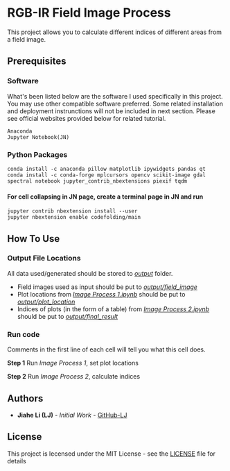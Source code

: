 # RGB-IR Field Image Process

This project allows you to calculate different indices of different areas from a field image.  

## Prerequisites

### Software

What's been listed below are the software I used specifically in this project. You may use other compatible software preferred.
Some related installation and deployment instrunctions will not be included in next section. Please see official websites provided below for related tutorial.  

```
Anaconda
Jupyter Notebook(JN)
```

### Python Packages

```
conda install -c anaconda pillow matplotlib ipywidgets pandas qt
conda install -c conda-forge mplcursors opencv scikit-image gdal spectral notebook jupyter_contrib_nbextensions piexif tqdm
```

#### For cell collapsing in JN page, create a terminal page in JN and run

```
jupyter contrib nbextension install --user
jupyter nbextension enable codefolding/main
```

## How To Use

### Output File Locations

All data used/generated should be stored to [_output_](output/) folder.
* Field images used as input should be put to [_output/field_image_](output/field_image/)
* Plot locations from [_Image Process 1.ipynb_](Image_Process_1-Set_Plots.ipynb) should be put to [_output/plot_location_](output/plot_location/)
* Indices of plots (in the form of a table) from [_Image Process 2.ipynb_](Image_Process_2-Calculate_Indices.ipynb) should be put to [_output/final_result_](output/final_result)


### Run code

Comments in the first line of each cell will tell you what this cell does.  

**Step 1**
Run _Image Process 1_, set plot locations

**Step 2**
Run _Image Process 2_, calculate indices

## Authors

* **Jiahe Li (LJ)** - *Initial Work* - [GitHub-LJ](https://github.com/LJ-JiaheLi)

## License

This project is lecensed under the MIT License - see the [LICENSE](LICENSE) file for details

